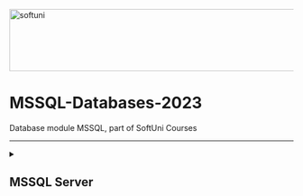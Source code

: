 [<img src='https://softuni.bg/content/images/svg-logos/software-university-logo.svg' alt='softuni' height='110' width='850'>](https://softuni.org/blog/what-is-softuni/)

# MSSQL-Databases-2023
Database module MSSQL, part of SoftUni Courses

***

<details>
<summary><h2>MSSQL Server</h2></summary>

### 1.[Databases Introduction](https://github.com/achkatam/MSSQL-Databases-2023/tree/main/DataBases%20Introduction)
### 2.[CRUD](https://github.com/achkatam/MSSQL-Databases-2023/tree/main/CRUD%20Exercise)
### 3.[Table Relations](https://github.com/achkatam/MSSQL-Databases-2023/tree/main/Table%20Relations%20Exercise)
### 4.[Built-in Functions](https://github.com/achkatam/MSSQL-Databases-2023/tree/main/Built-in-Functions-Databases)
### 5.[Subqueries and Joins](https://github.com/achkatam/MSSQL-Databases-2023/tree/main/Subqueries%20and%20Joins)
### 6.[Indices and Data Aggregation](https://github.com/achkatam/MSSQL-Databases-2023/tree/main/Indices%20and%20Data%20Aggregation)
### 7.[Functions and Stored Procedures](https://github.com/achkatam/MSSQL-Databases-2023/tree/main/Functions%20And%20Stored%20Procedures)
### 8.[Triggers and Transactions](https://github.com/achkatam/MSSQL-Databases-2023/tree/main/Triggers%20and%20Transactions)
### 9.[Exam practice](https://github.com/achkatam/MSSQL-Databases-2023/tree/main/Exam%20Practice)
</details>